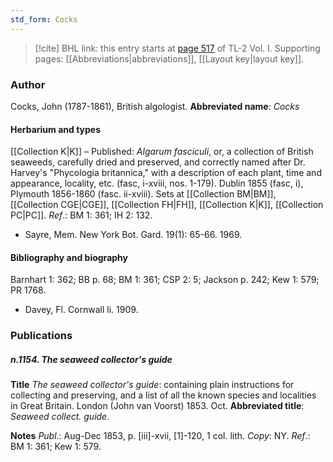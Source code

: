 ```yaml
---
std_form: Cocks
---
```


> [!cite] BHL link: this entry starts at [page 517](https://www.biodiversitylibrary.org/page/33120648) of TL-2 Vol. I.
> Supporting pages: [[Abbreviations|abbreviations]], [[Layout key|layout key]].

### Author

Cocks, John (1787-1861), British algologist. 
**Abbreviated name**: *Cocks*

#### Herbarium and types

[[Collection K|K]] – Published: *Algarum fasciculi*, or, a collection of British seaweeds, carefully dried and preserved, and correctly named after Dr. Harvey's "Phycologia britannica," with a description of each plant, time and appearance, locality, etc. (fasc, i-xviii, nos. 1-179). Dublin 1855 (fasc, i), Plymouth 1856-1860 (fasc. ii-xviii). Sets at [[Collection BM|BM]], [[Collection CGE|CGE]], [[Collection FH|FH]], [[Collection K|K]], [[Collection PC|PC]].
*Ref*.: BM 1: 361; IH 2: 132.
- Sayre, Mem. New York Bot. Gard. 19(1): 65-66. 1969.

#### Bibliography and biography

Barnhart 1: 362; BB p. 68; BM 1: 361; CSP 2: 5; Jackson p. 242; Kew 1: 579; PR 1768.
- Davey, Fl. Cornwall li. 1909.

### Publications

##### n.1154. The seaweed collector's guide

**Title**
*The seaweed collector's guide*: containing plain instructions for collecting and preserving, and a list of all the known species and localities in Great Britain. London (John van Voorst) 1853. Oct.
**Abbreviated title**: *Seaweed collect. guide*.

**Notes**
*Publ*.: Aug-Dec 1853, p. \[iii\]-xvii, \[1\]-120, 1 col. lith. *Copy*: NY.
*Ref*.: BM 1: 361; Kew 1: 579.

